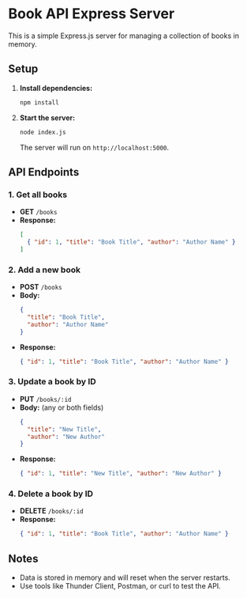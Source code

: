 # Book API Express Server

This is a simple Express.js server for managing a collection of books in memory.

## Setup

1. **Install dependencies:**
   ```bash
   npm install
   ```
2. **Start the server:**
   ```bash
   node index.js
   ```
   The server will run on `http://localhost:5000`.

## API Endpoints

### 1. Get all books
- **GET** `/books`
- **Response:**
  ```json
  [
    { "id": 1, "title": "Book Title", "author": "Author Name" }
  ]
  ```

### 2. Add a new book
- **POST** `/books`
- **Body:**
  ```json
  {
    "title": "Book Title",
    "author": "Author Name"
  }
  ```
- **Response:**
  ```json
  { "id": 1, "title": "Book Title", "author": "Author Name" }
  ```

### 3. Update a book by ID
- **PUT** `/books/:id`
- **Body:** (any or both fields)
  ```json
  {
    "title": "New Title",
    "author": "New Author"
  }
  ```
- **Response:**
  ```json
  { "id": 1, "title": "New Title", "author": "New Author" }
  ```

### 4. Delete a book by ID
- **DELETE** `/books/:id`
- **Response:**
  ```json
  { "id": 1, "title": "Book Title", "author": "Author Name" }
  ```

## Notes
- Data is stored in memory and will reset when the server restarts.
- Use tools like Thunder Client, Postman, or curl to test the API.

